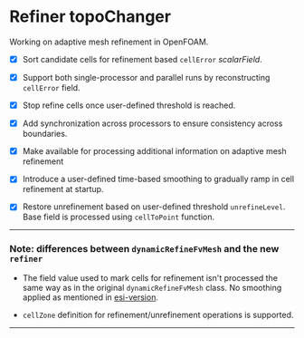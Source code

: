 # Refiner topoChanger

Working on adaptive mesh refinement in OpenFOAM.

- [x] Sort candidate cells for refinement based `cellError` *scalarField*.
- [x] Support both single-processor and parallel runs by reconstructing `cellError` field.
- [x] Stop refine cells once user-defined threshold is reached.
- [x] Add synchronization across processors to ensure consistency across boundaries.
- [x] Make available for processing additional information on adaptive mesh refinement
- [x] Introduce a user-defined time-based smoothing to gradually ramp in cell refinement at startup.
- [x] Restore unrefinement based on user-defined threshold `unrefineLevel`. Base field is processed using `cellToPoint` function.


---

### Note: differences between `dynamicRefineFvMesh` and the new `refiner`

- The field value used to mark cells for refinement isn't processed the same way as in the original `dynamicRefineFvMesh` class. No smoothing applied as mentioned in [esi-version](https://github.com/ptava/dynamicFvMesh.git). 

- `cellZone` definition for refinement/unrefinement operations is supported.

---

